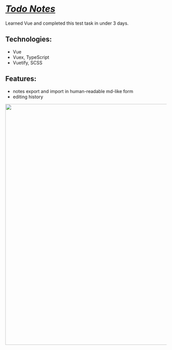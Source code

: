 # [***Todo Notes***](https://vue-todo-notes.herokuapp.com/)
Learned Vue and completed this test task in under 3 days.

## Technologies:
- Vue
- Vuex, TypeScript
- Vuetify, SCSS

## Features:
- notes export and import in human-readable md-like form
- editing history

<img src="https://user-images.githubusercontent.com/31629500/149849364-3e6deaa4-f996-49f8-af13-77ca5b368ca4.png" width="750" />
